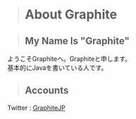 > # About Graphite

> ## My Name Is **"Graphite"**

ようこそGraphiteへ。Graphiteと申します。<br />
基本的にJavaを書いている人です。

> ## Accounts

Twitter : <a href = "https://twitter.com/GraphiteJP">GraphiteJP</a>
